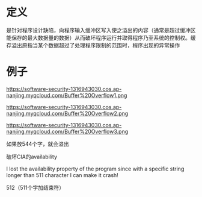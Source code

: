 # 定义

是针对程序设计缺陷，向程序输入缓冲区写入使之溢出的内容（通常是超过缓冲区能保存的最大数据量的数据）从而破坏程序运行并取得程序乃至系统的控制权。缓存溢出原指当某个数据超过了处理程序限制的范围时，程序出现的异常操作

# 例子

https://software-security-1316943030.cos.ap-nanjing.myqcloud.com/Buffer%20Overflow1.png

https://software-security-1316943030.cos.ap-nanjing.myqcloud.com/Buffer%20Overflow2.png

https://software-security-1316943030.cos.ap-nanjing.myqcloud.com/Buffer%20Overflow3.png

如果放544个字，就会溢出

破坏CIA的availability

I lost the availability property of the program since with a specific string longer than 511 character I can make it crash!

512（511个字加结束符）